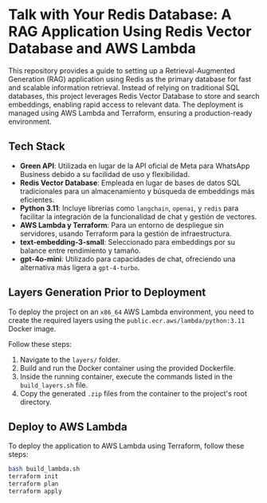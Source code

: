 # Talk with Your Redis Database: A RAG Application Using Redis Vector Database and AWS Lambda

This repository provides a guide to setting up a Retrieval-Augmented Generation (RAG) application using Redis as the primary database for fast and scalable information retrieval. Instead of relying on traditional SQL databases, this project leverages Redis Vector Database to store and search embeddings, enabling rapid access to relevant data. The deployment is managed using AWS Lambda and Terraform, ensuring a production-ready environment.

## Tech Stack

- **Green API**: Utilizada en lugar de la API oficial de Meta para WhatsApp Business debido a su facilidad de uso y flexibilidad.
- **Redis Vector Database**: Empleada en lugar de bases de datos SQL tradicionales para un almacenamiento y búsqueda de embeddings más eficientes.
- **Python 3.11**: Incluye librerías como `langchain`, `openai`, y `redis` para facilitar la integración de la funcionalidad de chat y gestión de vectores.
- **AWS Lambda y Terraform**: Para un entorno de despliegue sin servidores, usando Terraform para la gestión de infraestructura.
- **text-embedding-3-small**: Seleccionado para embeddings por su balance entre rendimiento y tamaño.
- **gpt-4o-mini**: Utilizado para capacidades de chat, ofreciendo una alternativa más ligera a `gpt-4-turbo`.


## Layers Generation Prior to Deployment
To deploy the project on an `x86_64` AWS Lambda environment, you need to create the required layers using the `public.ecr.aws/lambda/python:3.11` Docker image.

Follow these steps:

1. Navigate to the `layers/` folder.
2. Build and run the Docker container using the provided Dockerfile.
3. Inside the running container, execute the commands listed in the `build_layers.sh` file.
4. Copy the generated `.zip` files from the container to the project's root directory.


## Deploy to AWS Lambda
To deploy the application to AWS Lambda using Terraform, follow these steps:

```bash
bash build_lambda.sh
terraform init
terraform plan
terraform apply
```
